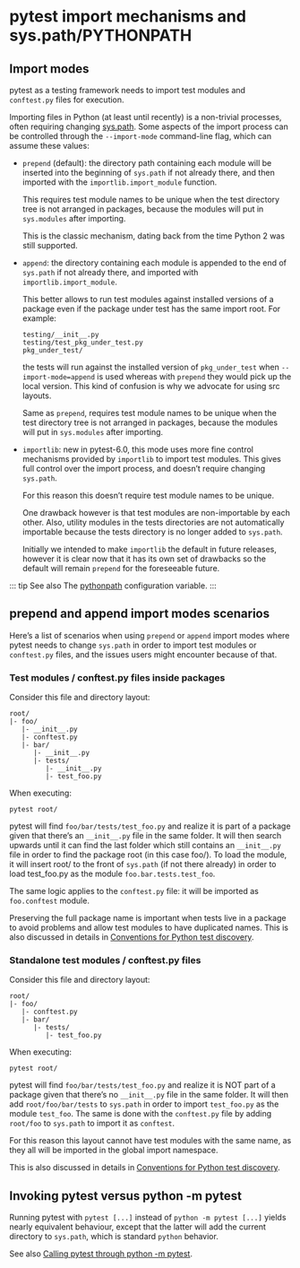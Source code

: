 # pytest import mechanisms and sys.path/PYTHONPATH

## Import modes

pytest as a testing framework needs to import test modules and `conftest.py` files for execution.

Importing files in Python (at least until recently) is a non-trivial processes, often requiring changing [sys.path](https://docs.python.org/3/library/sys.html#sys.path). Some aspects of the import process can be controlled through the `--import-mode` command-line flag, which can assume these values:

- `prepend` (default): the directory path containing each module will be inserted into the beginning of `sys.path` if not already there, and then imported with the `importlib.import_module` function.

    This requires test module names to be unique when the test directory tree is not arranged in packages, because the modules will put in `sys.modules` after importing.

    This is the classic mechanism, dating back from the time Python 2 was still supported.

- `append`: the directory containing each module is appended to the end of `sys.path` if not already there, and imported with `importlib.import_module`.

    This better allows to run test modules against installed versions of a package even if the package under test has the same import root. For example:

    ```shell
    testing/__init__.py
    testing/test_pkg_under_test.py
    pkg_under_test/
    ```

    the tests will run against the installed version of `pkg_under_test` when `--import-mode=append` is used whereas with `prepend` they would pick up the local version. This kind of confusion is why we advocate for using src layouts.

    Same as `prepend`, requires test module names to be unique when the test directory tree is not arranged in packages, because the modules will put in `sys.modules` after importing.

- `importlib`: new in pytest-6.0, this mode uses more fine control mechanisms provided by `importlib` to import test modules. This gives full control over the import process, and doesn’t require changing `sys.path`.

    For this reason this doesn’t require test module names to be unique.

    One drawback however is that test modules are non-importable by each other. Also, utility modules in the tests directories are not automatically importable because the tests directory is no longer added to `sys.path`.

    Initially we intended to make `importlib` the default in future releases, however it is clear now that it has its own set of drawbacks so the default will remain `prepend` for the foreseeable future.

::: tip See also
The [pythonpath](https://docs.pytest.org/en/latest/reference/reference.html#confval-pythonpath) configuration variable.
:::

## prepend and append import modes scenarios

Here’s a list of scenarios when using `prepend` or `append` import modes where pytest needs to change `sys.path` in order to import test modules or `conftest.py` files, and the issues users might encounter because of that.

### Test modules / conftest.py files inside packages

Consider this file and directory layout:

```shell
root/
|- foo/
   |- __init__.py
   |- conftest.py
   |- bar/
      |- __init__.py
      |- tests/
         |- __init__.py
         |- test_foo.py
```

When executing:

```shell
pytest root/
```

pytest will find `foo/bar/tests/test_foo.py` and realize it is part of a package given that there’s an `__init__.py` file in the same folder. It will then search upwards until it can find the last folder which still contains an `__init__.py` file in order to find the package root (in this case foo/). To load the module, it will insert root/ to the front of `sys.path` (if not there already) in order to load test_foo.py as the module `foo.bar.tests.test_foo`.

The same logic applies to the `conftest.py` file: it will be imported as `foo.conftest` module.

Preserving the full package name is important when tests live in a package to avoid problems and allow test modules to have duplicated names. This is also discussed in details in [Conventions for Python test discovery](https://docs.pytest.org/en/latest/explanation/goodpractices.html#test-discovery).

### Standalone test modules / conftest.py files

Consider this file and directory layout:

```shell
root/
|- foo/
   |- conftest.py
   |- bar/
      |- tests/
         |- test_foo.py
```

When executing:

```shell
pytest root/
```

pytest will find `foo/bar/tests/test_foo.py` and realize it is NOT part of a package given that there’s no `__init__.py` file in the same folder. It will then add `root/foo/bar/tests` to `sys.path` in order to import `test_foo.py` as the module `test_foo`. The same is done with the `conftest.py` file by adding `root/foo` to `sys.path` to import it as `conftest`.

For this reason this layout cannot have test modules with the same name, as they all will be imported in the global import namespace.

This is also discussed in details in [Conventions for Python test discovery](https://docs.pytest.org/en/latest/explanation/goodpractices.html#test-discovery).

## Invoking pytest versus python -m pytest

Running pytest with `pytest [...]` instead of `python -m pytest [...]` yields nearly equivalent behaviour, except that the latter will add the current directory to `sys.path`, which is standard `python` behavior.

See also [Calling pytest through python -m pytest](https://docs.pytest.org/en/latest/how-to/usage.html#invoke-python).